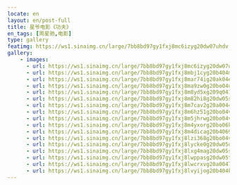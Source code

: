 ```yaml
---
locate: en
layout: en/post-full
title: 星爷电影《功夫》
en_tags: [周星驰,电影]
type: gallery
featimg: https://ws1.sinaimg.cn/large/7bb8bd97gy1fxj8mc6izyg20dw07uhdv.gif
gallery:
    - images:
      - url: https://ws1.sinaimg.cn/large/7bb8bd97gy1fxj8mc6izyg20dw07uhdv.gif
      - url: https://ws1.sinaimg.cn/large/7bb8bd97gy1fxj8mbj1cyg20b404m1kz.gif
      - url: https://ws1.sinaimg.cn/large/7bb8bd97gy1fxj8mar74ig20ak04ex6r.gif
      - url: https://ws1.sinaimg.cn/large/7bb8bd97gy1fxj8ma9zw0g20bo04uhdv.gif
      - url: https://ws1.sinaimg.cn/large/7bb8bd97gy1fxj8m8yd5xg209q0411l0.gif
      - url: https://ws1.sinaimg.cn/large/7bb8bd97gy1fxj8m82hi8g20dw05sb2a.gif
      - url: https://ws1.sinaimg.cn/large/7bb8bd97gy1fxj8m7cav2g20a0044npf.gif
      - url: https://ws1.sinaimg.cn/large/7bb8bd97gy1fxj8m6hz51g20bo04vqv7.gif
      - url: https://ws1.sinaimg.cn/large/7bb8bd97gy1fxj8m5jhrwg20bo04vu0z.gif
      - url: https://ws1.sinaimg.cn/large/7bb8bd97gy1fxj8m4yxorg20bo06ku0z.gif
      - url: https://ws1.sinaimg.cn/large/7bb8bd97gy1fxj8m4dicag20b4069x6r.gif
      - url: https://ws1.sinaimg.cn/large/7bb8bd97gy1fxj8lzi368g20bo04vqv7.gif
      - url: https://ws1.sinaimg.cn/large/7bb8bd97gy1fxj8lycke0g20dw05q1kz.gif
      - url: https://ws1.sinaimg.cn/large/7bb8bd97gy1fxj8lxg4mag20dw05shdv.gif
      - url: https://ws1.sinaimg.cn/large/7bb8bd97gy1fxj8lwppasg20dw05tx6p.gif
      - url: https://ws1.sinaimg.cn/large/7bb8bd97gy1fxj8lwcrxvg20a0047kjn.gif
      - url: https://ws1.sinaimg.cn/large/7bb8bd97gy1fxj8lvyijog20b404ku0x.gif
---
```

